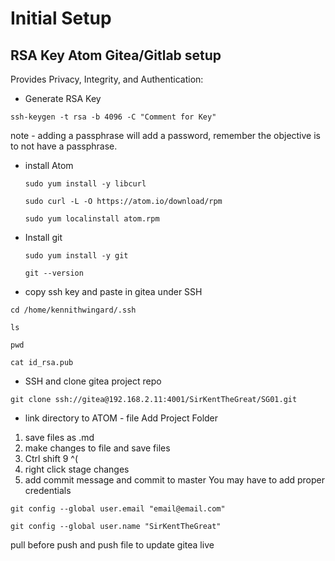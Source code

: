 # Initial Setup
## RSA Key Atom Gitea/Gitlab setup
Provides Privacy, Integrity, and Authentication:

* Generate RSA Key

 `ssh-keygen -t rsa -b 4096 -C "Comment for Key"`

 note - adding a passphrase will add a password, remember the
 objective is to not have a passphrase.

* install Atom

   `sudo yum install -y libcurl`

   `sudo curl -L -O https://atom.io/download/rpm`

   `sudo yum localinstall atom.rpm`

* Install git

    `sudo yum install -y git`

    `git --version`

* copy ssh key and paste in gitea under SSH

 `cd /home/kennithwingard/.ssh`

 `ls`

 `pwd`

 `cat id_rsa.pub`

* SSH and clone gitea project repo

 `git clone ssh://gitea@192.168.2.11:4001/SirKentTheGreat/SG01.git`

* link directory to ATOM - file Add Project Folder

1. save files as .md
2. make changes to file and save files
3. Ctrl shift 9 ^(
4. right click stage changes
5. add commit message and commit to master
   You may have to add proper credentials

`git config --global user.email "email@email.com"`

`git config --global user.name "SirKentTheGreat" `

 pull before push and push file to update gitea live
